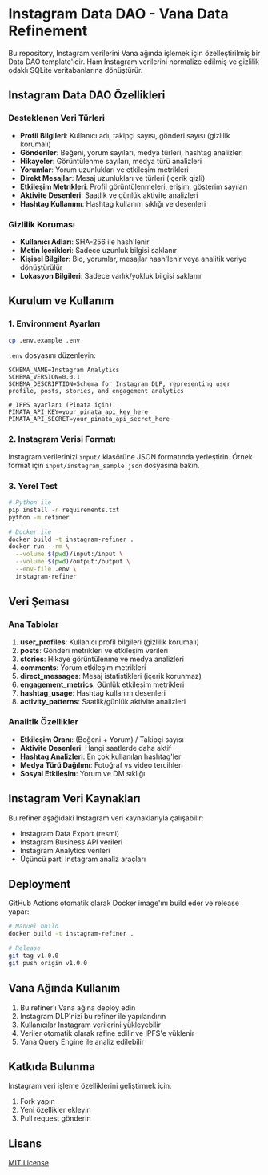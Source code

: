 # Instagram Data DAO - Vana Data Refinement

Bu repository, Instagram verilerini Vana ağında işlemek için özelleştirilmiş bir Data DAO template'idir. Ham Instagram verilerini normalize edilmiş ve gizlilik odaklı SQLite veritabanlarına dönüştürür.

## Instagram Data DAO Özellikleri

### Desteklenen Veri Türleri
- **Profil Bilgileri**: Kullanıcı adı, takipçi sayısı, gönderi sayısı (gizlilik korumalı)
- **Gönderiler**: Beğeni, yorum sayıları, medya türleri, hashtag analizleri
- **Hikayeler**: Görüntülenme sayıları, medya türü analizleri
- **Yorumlar**: Yorum uzunlukları ve etkileşim metrikleri
- **Direkt Mesajlar**: Mesaj uzunlukları ve türleri (içerik gizli)
- **Etkileşim Metrikleri**: Profil görüntülenmeleri, erişim, gösterim sayıları
- **Aktivite Desenleri**: Saatlik ve günlük aktivite analizleri
- **Hashtag Kullanımı**: Hashtag kullanım sıklığı ve desenleri

### Gizlilik Koruması
- **Kullanıcı Adları**: SHA-256 ile hash'lenir
- **Metin İçerikleri**: Sadece uzunluk bilgisi saklanır
- **Kişisel Bilgiler**: Bio, yorumlar, mesajlar hash'lenir veya analitik veriye dönüştürülür
- **Lokasyon Bilgileri**: Sadece varlık/yokluk bilgisi saklanır

## Kurulum ve Kullanım

### 1. Environment Ayarları
```bash
cp .env.example .env
```

`.env` dosyasını düzenleyin:
```env
SCHEMA_NAME=Instagram Analytics
SCHEMA_VERSION=0.0.1
SCHEMA_DESCRIPTION=Schema for Instagram DLP, representing user profile, posts, stories, and engagement analytics

# IPFS ayarları (Pinata için)
PINATA_API_KEY=your_pinata_api_key_here
PINATA_API_SECRET=your_pinata_api_secret_here
```

### 2. Instagram Verisi Formatı
Instagram verilerinizi `input/` klasörüne JSON formatında yerleştirin. Örnek format için `input/instagram_sample.json` dosyasına bakın.

### 3. Yerel Test
```bash
# Python ile
pip install -r requirements.txt
python -m refiner

# Docker ile
docker build -t instagram-refiner .
docker run --rm \
  --volume $(pwd)/input:/input \
  --volume $(pwd)/output:/output \
  --env-file .env \
  instagram-refiner
```

## Veri Şeması

### Ana Tablolar
1. **user_profiles**: Kullanıcı profil bilgileri (gizlilik korumalı)
2. **posts**: Gönderi metrikleri ve etkileşim verileri
3. **stories**: Hikaye görüntülenme ve medya analizleri
4. **comments**: Yorum etkileşim metrikleri
5. **direct_messages**: Mesaj istatistikleri (içerik korunmaz)
6. **engagement_metrics**: Günlük etkileşim metrikleri
7. **hashtag_usage**: Hashtag kullanım desenleri
8. **activity_patterns**: Saatlik/günlük aktivite analizleri

### Analitik Özellikler
- **Etkileşim Oranı**: (Beğeni + Yorum) / Takipçi sayısı
- **Aktivite Desenleri**: Hangi saatlerde daha aktif
- **Hashtag Analizleri**: En çok kullanılan hashtag'ler
- **Medya Türü Dağılımı**: Fotoğraf vs video tercihleri
- **Sosyal Etkileşim**: Yorum ve DM sıklığı

## Instagram Veri Kaynakları

Bu refiner aşağıdaki Instagram veri kaynaklarıyla çalışabilir:
- Instagram Data Export (resmi)
- Instagram Business API verileri
- Instagram Analytics verileri
- Üçüncü parti Instagram analiz araçları

## Deployment

GitHub Actions otomatik olarak Docker image'ını build eder ve release yapar:

```bash
# Manuel build
docker build -t instagram-refiner .

# Release
git tag v1.0.0
git push origin v1.0.0
```

## Vana Ağında Kullanım

1. Bu refiner'ı Vana ağına deploy edin
2. Instagram DLP'nizi bu refiner ile yapılandırın
3. Kullanıcılar Instagram verilerini yükleyebilir
4. Veriler otomatik olarak rafine edilir ve IPFS'e yüklenir
5. Vana Query Engine ile analiz edilebilir

## Katkıda Bulunma

Instagram veri işleme özelliklerini geliştirmek için:
1. Fork yapın
2. Yeni özellikler ekleyin
3. Pull request gönderin

## Lisans

[MIT License](LICENSE)